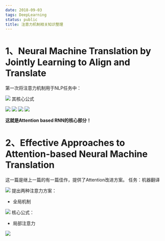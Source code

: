 ```yaml
---
date: 2018-09-03
tags: DeepLearning
status: public
title: 注意力机制相关知识整理
---
```


# 1、Neural Machine Translation by Jointly Learning to Align and Translate 
第一次将注意力机制用于NLP任务中：


![](./_image/2019-01-15-17-06-35.jpg)
其核心公式

 ![](./_image/2019-01-15-17-09-44.jpg)
 ![](./_image/2019-01-15-17-10-23.jpg)
![](./_image/2019-01-15-17-08-15.jpg)
 ![](./_image/2019-01-15-17-08-28.jpg)

**这就是Attention based RNN的核心部分！**
# 2、Effective Approaches to Attention-based Neural Machine Translation 
这一篇是继上一篇的有一篇佳作，提供了Attention改进方案。
任务：机器翻译

![](./_image/2019-01-15-17-13-52.jpg)
提出两种注意力方案：
* 全局机制

![](./_image/2019-01-15-17-15-31.jpg)
核心公式：



* 局部注意力


![](./_image/2019-01-15-17-15-41.jpg)






























